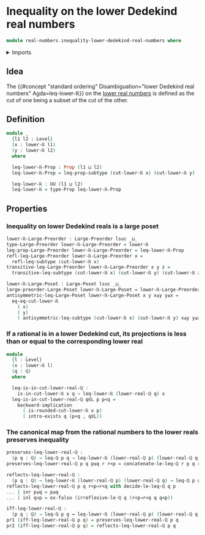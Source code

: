 # Inequality on the lower Dedekind real numbers

```agda
module real-numbers.inequality-lower-dedekind-real-numbers where
```

<details><summary>Imports</summary>

```agda
open import elementary-number-theory.inequality-rational-numbers
open import elementary-number-theory.rational-numbers
open import elementary-number-theory.strict-inequality-rational-numbers

open import foundation.coproduct-types
open import foundation.dependent-pair-types
open import foundation.dependent-products-propositions
open import foundation.empty-types
open import foundation.existential-quantification
open import foundation.logical-equivalences
open import foundation.propositions
open import foundation.subtypes
open import foundation.universe-levels

open import order-theory.large-posets
open import order-theory.large-preorders

open import real-numbers.lower-dedekind-real-numbers
open import real-numbers.rational-lower-dedekind-real-numbers
```

</details>

## Idea

The
{{#concept "standard ordering" Disambiguation="lower Dedekind real numbers" Agda=leq-lower-ℝ}}
on the [lower real numbers](real-numbers.lower-dedekind-real-numbers.md) is
defined as the cut of one being a subset of the cut of the other.

## Definition

```agda
module _
  {l1 l2 : Level}
  (x : lower-ℝ l1)
  (y : lower-ℝ l2)
  where

  leq-lower-ℝ-Prop : Prop (l1 ⊔ l2)
  leq-lower-ℝ-Prop = leq-prop-subtype (cut-lower-ℝ x) (cut-lower-ℝ y)

  leq-lower-ℝ : UU (l1 ⊔ l2)
  leq-lower-ℝ = type-Prop leq-lower-ℝ-Prop
```

## Properties

### Inequality on lower Dedekind reals is a large poset

```agda
lower-ℝ-Large-Preorder : Large-Preorder lsuc _⊔_
type-Large-Preorder lower-ℝ-Large-Preorder = lower-ℝ
leq-prop-Large-Preorder lower-ℝ-Large-Preorder = leq-lower-ℝ-Prop
refl-leq-Large-Preorder lower-ℝ-Large-Preorder x =
  refl-leq-subtype (cut-lower-ℝ x)
transitive-leq-Large-Preorder lower-ℝ-Large-Preorder x y z =
  transitive-leq-subtype (cut-lower-ℝ x) (cut-lower-ℝ y) (cut-lower-ℝ z)

lower-ℝ-Large-Poset : Large-Poset lsuc _⊔_
large-preorder-Large-Poset lower-ℝ-Large-Poset = lower-ℝ-Large-Preorder
antisymmetric-leq-Large-Poset lower-ℝ-Large-Poset x y x≤y y≤x =
  eq-eq-cut-lower-ℝ
    ( x)
    ( y)
    ( antisymmetric-leq-subtype (cut-lower-ℝ x) (cut-lower-ℝ y) x≤y y≤x)
```

### If a rational is in a lower Dedekind cut, its projections is less than or equal to the corresponding lower real

```agda
module _
  {l : Level}
  (x : lower-ℝ l)
  (q : ℚ)
  where

  leq-is-in-cut-lower-real-ℚ :
    is-in-cut-lower-ℝ x q → leq-lower-ℝ (lower-real-ℚ q) x
  leq-is-in-cut-lower-real-ℚ q∈L p p<q =
    backward-implication
      ( is-rounded-cut-lower-ℝ x p)
      ( intro-exists q (p<q , q∈L))
```

### The canonical map from the rational numbers to the lower reals preserves inequality

```agda
preserves-leq-lower-real-ℚ :
  (p q : ℚ) → leq-ℚ p q → leq-lower-ℝ (lower-real-ℚ p) (lower-real-ℚ q)
preserves-leq-lower-real-ℚ p q p≤q r r<p = concatenate-le-leq-ℚ r p q r<p p≤q

reflects-leq-lower-real-ℚ :
  (p q : ℚ) → leq-lower-ℝ (lower-real-ℚ p) (lower-real-ℚ q) → leq-ℚ p q
reflects-leq-lower-real-ℚ p q r<p→r<q with decide-le-leq-ℚ q p
... | inr p≤q = p≤q
... | inl q<p = ex-falso (irreflexive-le-ℚ q (r<p→r<q q q<p))

iff-leq-lower-real-ℚ :
  (p q : ℚ) → leq-ℚ p q ↔ leq-lower-ℝ (lower-real-ℚ p) (lower-real-ℚ q)
pr1 (iff-leq-lower-real-ℚ p q) = preserves-leq-lower-real-ℚ p q
pr2 (iff-leq-lower-real-ℚ p q) = reflects-leq-lower-real-ℚ p q
```
